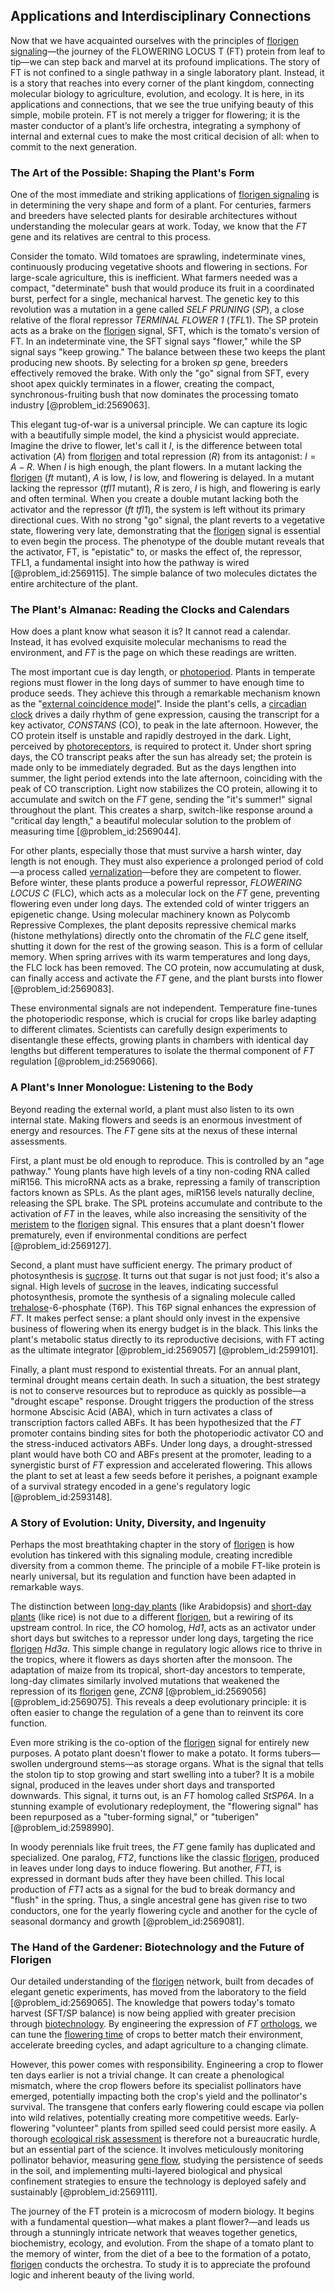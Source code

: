 ## Applications and Interdisciplinary Connections

Now that we have acquainted ourselves with the principles of [florigen signaling](@article_id:172953)—the journey of the FLOWERING LOCUS T (FT) protein from leaf to tip—we can step back and marvel at its profound implications. The story of FT is not confined to a single pathway in a single laboratory plant. Instead, it is a story that reaches into every corner of the plant kingdom, connecting molecular biology to agriculture, evolution, and ecology. It is here, in its applications and connections, that we see the true unifying beauty of this simple, mobile protein. FT is not merely a trigger for flowering; it is the master conductor of a plant’s life orchestra, integrating a symphony of internal and external cues to make the most critical decision of all: when to commit to the next generation.

### The Art of the Possible: Shaping the Plant's Form

One of the most immediate and striking applications of [florigen signaling](@article_id:172953) is in determining the very shape and form of a plant. For centuries, farmers and breeders have selected plants for desirable architectures without understanding the molecular gears at work. Today, we know that the *FT* gene and its relatives are central to this process.

Consider the tomato. Wild tomatoes are sprawling, indeterminate vines, continuously producing vegetative shoots and flowering in sections. For large-scale agriculture, this is inefficient. What farmers needed was a compact, "determinate" bush that would produce its fruit in a coordinated burst, perfect for a single, mechanical harvest. The genetic key to this revolution was a mutation in a gene called *SELF PRUNING* ($SP$), a close relative of the floral repressor *TERMINAL FLOWER 1* ($TFL1$). The SP protein acts as a brake on the [florigen](@article_id:150108) signal, SFT, which is the tomato's version of FT. In an indeterminate vine, the SFT signal says "flower," while the SP signal says "keep growing." The balance between these two keeps the plant producing new shoots. By selecting for a broken *sp* gene, breeders effectively removed the brake. With only the "go" signal from SFT, every shoot apex quickly terminates in a flower, creating the compact, synchronous-fruiting bush that now dominates the processing tomato industry [@problem_id:2569063].

This elegant tug-of-war is a universal principle. We can capture its logic with a beautifully simple model, the kind a physicist would appreciate. Imagine the drive to flower, let's call it $I$, is the difference between total activation ($A$) from [florigen](@article_id:150108) and total repression ($R$) from its antagonist: $I = A - R$. When $I$ is high enough, the plant flowers. In a mutant lacking the [florigen](@article_id:150108) (*ft* mutant), $A$ is low, $I$ is low, and flowering is delayed. In a mutant lacking the repressor (*tfl1* mutant), $R$ is zero, $I$ is high, and flowering is early and often terminal. When you create a double mutant lacking both the activator and the repressor (*ft tfl1*), the system is left without its primary directional cues. With no strong "go" signal, the plant reverts to a vegetative state, flowering very late, demonstrating that the [florigen](@article_id:150108) signal is essential to even begin the process. The phenotype of the double mutant reveals that the activator, FT, is "epistatic" to, or masks the effect of, the repressor, TFL1, a fundamental insight into how the pathway is wired [@problem_id:2569115]. The simple balance of two molecules dictates the entire architecture of the plant.

### The Plant's Almanac: Reading the Clocks and Calendars

How does a plant know what season it is? It cannot read a calendar. Instead, it has evolved exquisite molecular mechanisms to read the environment, and *FT* is the page on which these readings are written.

The most important cue is day length, or [photoperiod](@article_id:268190). Plants in temperate regions must flower in the long days of summer to have enough time to produce seeds. They achieve this through a remarkable mechanism known as the "[external coincidence model](@article_id:148192)". Inside the plant's cells, a [circadian clock](@article_id:172923) drives a daily rhythm of gene expression, causing the transcript for a key activator, *CONSTANS* (CO), to peak in the late afternoon. However, the CO protein itself is unstable and rapidly destroyed in the dark. Light, perceived by [photoreceptors](@article_id:151006), is required to protect it. Under short spring days, the CO transcript peaks after the sun has already set; the protein is made only to be immediately degraded. But as the days lengthen into summer, the light period extends into the late afternoon, coinciding with the peak of CO transcription. Light now stabilizes the CO protein, allowing it to accumulate and switch on the *FT* gene, sending the "it's summer!" signal throughout the plant. This creates a sharp, switch-like response around a "critical day length," a beautiful molecular solution to the problem of measuring time [@problem_id:2569044].

For other plants, especially those that must survive a harsh winter, day length is not enough. They must also experience a prolonged period of cold—a process called [vernalization](@article_id:148312)—before they are competent to flower. Before winter, these plants produce a powerful repressor, *FLOWERING LOCUS C* (FLC), which acts as a molecular lock on the *FT* gene, preventing flowering even under long days. The extended cold of winter triggers an epigenetic change. Using molecular machinery known as Polycomb Repressive Complexes, the plant deposits repressive chemical marks (histone methylations) directly onto the chromatin of the *FLC* gene itself, shutting it down for the rest of the growing season. This is a form of cellular memory. When spring arrives with its warm temperatures and long days, the FLC lock has been removed. The CO protein, now accumulating at dusk, can finally access and activate the *FT* gene, and the plant bursts into flower [@problem_id:2569083].

These environmental signals are not independent. Temperature fine-tunes the photoperiodic response, which is crucial for crops like barley adapting to different climates. Scientists can carefully design experiments to disentangle these effects, growing plants in chambers with identical day lengths but different temperatures to isolate the thermal component of *FT* regulation [@problem_id:2569066].

### A Plant's Inner Monologue: Listening to the Body

Beyond reading the external world, a plant must also listen to its own internal state. Making flowers and seeds is an enormous investment of energy and resources. The *FT* gene sits at the nexus of these internal assessments.

First, a plant must be old enough to reproduce. This is controlled by an "age pathway." Young plants have high levels of a tiny non-coding RNA called miR156. This microRNA acts as a brake, repressing a family of transcription factors known as SPLs. As the plant ages, miR156 levels naturally decline, releasing the SPL brake. The SPL proteins accumulate and contribute to the activation of *FT* in the leaves, while also increasing the sensitivity of the [meristem](@article_id:175629) to the [florigen](@article_id:150108) signal. This ensures that a plant doesn't flower prematurely, even if environmental conditions are perfect [@problem_id:2569127].

Second, a plant must have sufficient energy. The primary product of photosynthesis is [sucrose](@article_id:162519). It turns out that sugar is not just food; it's also a signal. High levels of [sucrose](@article_id:162519) in the leaves, indicating successful photosynthesis, promote the synthesis of a signaling molecule called [trehalose](@article_id:148212)-6-phosphate (T6P). This T6P signal enhances the expression of *FT*. It makes perfect sense: a plant should only invest in the expensive business of flowering when its energy budget is in the black. This links the plant's metabolic status directly to its reproductive decisions, with FT acting as the ultimate integrator [@problem_id:2569057] [@problem_id:2599101].

Finally, a plant must respond to existential threats. For an annual plant, terminal drought means certain death. In such a situation, the best strategy is not to conserve resources but to reproduce as quickly as possible—a "drought escape" response. Drought triggers the production of the stress hormone Abscisic Acid (ABA), which in turn activates a class of transcription factors called ABFs. It has been hypothesized that the *FT* promoter contains binding sites for both the photoperiodic activator CO and the stress-induced activators ABFs. Under long days, a drought-stressed plant would have both CO and ABFs present at the promoter, leading to a synergistic burst of *FT* expression and accelerated flowering. This allows the plant to set at least a few seeds before it perishes, a poignant example of a survival strategy encoded in a gene's regulatory logic [@problem_id:2593148].

### A Story of Evolution: Unity, Diversity, and Ingenuity

Perhaps the most breathtaking chapter in the story of [florigen](@article_id:150108) is how evolution has tinkered with this signaling module, creating incredible diversity from a common theme. The principle of a mobile FT-like protein is nearly universal, but its regulation and function have been adapted in remarkable ways.

The distinction between [long-day plants](@article_id:150624) (like Arabidopsis) and [short-day plants](@article_id:152000) (like rice) is not due to a different [florigen](@article_id:150108), but a rewiring of its upstream control. In rice, the *CO* homolog, *Hd1*, acts as an activator under short days but switches to a repressor under long days, targeting the rice [florigen](@article_id:150108) *Hd3a*. This simple change in regulatory logic allows rice to thrive in the tropics, where it flowers as days shorten after the monsoon. The adaptation of maize from its tropical, short-day ancestors to temperate, long-day climates similarly involved mutations that weakened the repression of its [florigen](@article_id:150108) gene, *ZCN8* [@problem_id:2569056] [@problem_id:2569075]. This reveals a deep evolutionary principle: it is often easier to change the regulation of a gene than to reinvent its core function.

Even more striking is the co-option of the [florigen](@article_id:150108) signal for entirely new purposes. A potato plant doesn't flower to make a potato. It forms tubers—swollen underground stems—as storage organs. What is the signal that tells the stolon tip to stop growing and start swelling into a tuber? It is a mobile signal, produced in the leaves under short days and transported downwards. This signal, it turns out, is an *FT* homolog called *StSP6A*. In a stunning example of evolutionary redeployment, the "flowering signal" has been repurposed as a "tuber-forming signal," or "tuberigen" [@problem_id:2598990].

In woody perennials like fruit trees, the *FT* gene family has duplicated and specialized. One paralog, *FT2*, functions like the classic [florigen](@article_id:150108), produced in leaves under long days to induce flowering. But another, *FT1*, is expressed in dormant buds after they have been chilled. This local production of *FT1* acts as a signal for the bud to break dormancy and "flush" in the spring. Thus, a single ancestral gene has given rise to two conductors, one for the yearly flowering cycle and another for the cycle of seasonal dormancy and growth [@problem_id:2569081].

### The Hand of the Gardener: Biotechnology and the Future of Florigen

Our detailed understanding of the [florigen](@article_id:150108) network, built from decades of elegant genetic experiments, has moved from the laboratory to the field [@problem_id:2569065]. The knowledge that powers today's tomato harvest (SFT/SP balance) is now being applied with greater precision through [biotechnology](@article_id:140571). By engineering the expression of *FT* [orthologs](@article_id:269020), we can tune the [flowering time](@article_id:162677) of crops to better match their environment, accelerate breeding cycles, and adapt agriculture to a changing climate.

However, this power comes with responsibility. Engineering a crop to flower ten days earlier is not a trivial change. It can create a phenological mismatch, where the crop flowers before its specialist pollinators have emerged, potentially impacting both the crop's yield and the pollinator's survival. The transgene that confers early flowering could escape via pollen into wild relatives, potentially creating more competitive weeds. Early-flowering "volunteer" plants from spilled seed could persist more easily. A thorough [ecological risk assessment](@article_id:189418) is therefore not a bureaucratic hurdle, but an essential part of the science. It involves meticulously monitoring pollinator behavior, measuring [gene flow](@article_id:140428), studying the persistence of seeds in the soil, and implementing multi-layered biological and physical confinement strategies to ensure the technology is deployed safely and sustainably [@problem_id:2569111].

The journey of the FT protein is a microcosm of modern biology. It begins with a fundamental question—what makes a plant flower?—and leads us through a stunningly intricate network that weaves together genetics, biochemistry, ecology, and evolution. From the shape of a tomato plant to the memory of winter, from the diet of a bee to the formation of a potato, [florigen](@article_id:150108) conducts the orchestra. To study it is to appreciate the profound logic and inherent beauty of the living world.